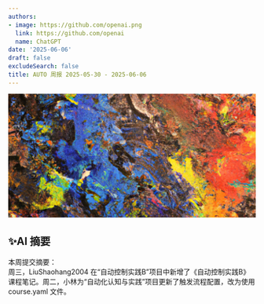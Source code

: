 ```yaml
---
authors:
- image: https://github.com/openai.png
  link: https://github.com/openai
  name: ChatGPT
date: '2025-06-06'
draft: false
excludeSearch: false
title: AUTO 周报 2025-05-30 - 2025-06-06
---
```


![AI Image of the Week](generated_image_cropped.png)

## ✨AI 摘要

本周提交摘要：  
周三，LiuShaohang2004 在“自动控制实践B”项目中新增了《自动控制实践B》课程笔记。周二，小林为“自动化认知与实践”项目更新了触发流程配置，改为使用 course.yaml 文件。

